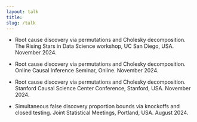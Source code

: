 ```yaml
---
layout: talk
title: 
slug: /talk
---
```


- Root cause discovery via permutations and Cholesky decomposition. The Rising Stars in Data Science workshop, UC San Diego, USA. November 2024.

- Root cause discovery via permutations and Cholesky decomposition. Online Causal Inference Seminar, Online. November 2024.

- Root cause discovery via permutations and Cholesky decomposition. Stanford Causal Science Center Conference, Stanford, USA. November 2024.

- Simultaneous false discovery proportion bounds via knockoffs and closed testing. Joint Statistical Meetings, Portland, USA. August 2024.
